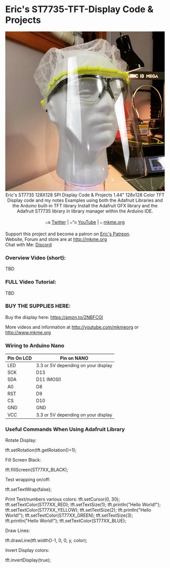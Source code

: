 # Eric's ST7735-TFT-Display Code & Projects
 <p align="center"><img src="https://github.com/MKme/face-shield/blob/master/Photos/3.jpg"/>
Eric's ST7735 128X128 SPI Display Code &amp; Projects
1.44" 128x128 Color TFT Display code and my notes
Examples using both the Adafruit Libraries and the Arduino built-in TFT library
Install the Adafruit GFX library and the Adafruit ST7735 library in library manager within the Arduino IDE.
  <br>
<br>๐ฆ <a href="https://twitter.com/mkmeorg">Twitter</a>
| ๐“บ <a href="https://www.youtube.com/mkmeorg">YouTube</a>
| ๐ <a href="http://www.mkme.org">mkme.org</a><br>

Support this project and become a patron on <a href="http://mkme.org/patreon">Eric's Patreon</a>.<br>
Website, Forum and store are at http://mkme.org <br>
Chat with Me: <a href="https://discord.gg/j9S4Fgv">Discord</a></b>
</p>

### Overview Video (short):
TBD

### FULL Video Tutorial:
TBD
### BUY THE SUPPLIES HERE:

Buy the display here: https://amzn.to/2NBFCGl

More videos and information at http://youtube.com/mkmeorg or http://www.mkme.org

### Wiring to Arduino Nano
| Pin On LCD | Pin on NANO |
| ---------- |----------------|
| LED  | 3.3 or 5V depending on your display  |
| SCK  | D13 |
| SDA  | D11 (MOSI) |
| A0   | D8 |
| RST  | D9  |
| CS   | D10 |
|GND   | GND |
|VCC  | 3.3 or 5V depending on your display  |


### Useful Commands When Using Adafruit Library

Rotate Display:

tft.setRotation(tft.getRotation()+1);

Fill Screen Black:

tft.fillScreen(ST77XX_BLACK);

Test wrapping on/off:

tft.setTextWrap(false);

Print Text/numbers various colors:
  tft.setCursor(0, 30);
  tft.setTextColor(ST77XX_RED);
  tft.setTextSize(1);
  tft.println("Hello World!");
  tft.setTextColor(ST77XX_YELLOW);
  tft.setTextSize(2);
  tft.println("Hello World!");
  tft.setTextColor(ST77XX_GREEN);
  tft.setTextSize(3);
  tft.println("Hello World!");
  tft.setTextColor(ST77XX_BLUE);
  
Draw Lines:

tft.drawLine(tft.width()-1, 0, 0, y, color);

Invert Display colors:

tft.invertDisplay(true);
